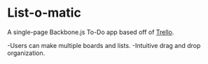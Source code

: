 # List-o-matic

A single-page Backbone.js To-Do app based off of [Trello](https://trello.com/).

-Users can make multiple boards and lists.
-Intuitive drag and drop organization.